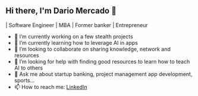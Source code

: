 ## Hi there, I'm Dario Mercado 👋
<!--
**dmarket7/dmarket7** is a ✨ _special_ ✨ repository because its `README.md` (this file) appears on your GitHub profile.

Here are some ideas to get you started:

- 🔭 I’m currently working on ...
- 🌱 I’m currently learning ...
- 👯 I’m looking to collaborate on ...
- 🤔 I’m looking for help with ...
- 💬 Ask me about ...
- 📫 How to reach me: ...
- 😄 Pronouns: ...
- ⚡ Fun fact: ...
-->

| Software Engineer | MBA | Former banker | Entrepreneur

- 🔭 I’m currently working on a few stealth projects
- 🌱 I’m currently learning how to leverage AI in apps
- 👯 I’m looking to collaborate on sharing knowledge, network and resources
- 🤔 I’m looking for help with finding good resources to learn how to teach AI to others
- 💬 Ask me about startup banking, project management app development, sports...
- 📫 How to reach me: [LinkedIn](https://www.linkedin.com/in/dariomercado/)
